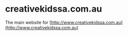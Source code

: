# creativekidssa.com.au

The main website for [http://www.creativekidssa.com.au](http://www.creativekidssa.com.au)
